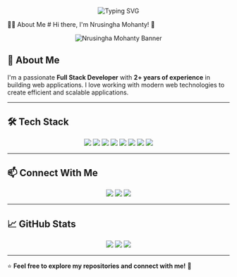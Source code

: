 <p align="center"> <img src="https://readme-typing-svg.demolab.com?font=Fira+Code&pause=1000&color=00FF00&center=true&vCenter=true&width=435&lines=Hello%2C+I'm+Nrusingha+Mohanty;Full+Stack+Developer;2%2B+Years+of+Experience;Let's+build+something+awesome!" alt="Typing SVG" /> </p>
👨‍💻 About Me
# Hi there, I'm Nrusingha Mohanty! 👋

<p align="center">
  <img src="https://github.com/NrusinghaMohanty/NrusinghaMohanty/blob/main/banner.png" alt="Nrusingha Mohanty Banner"/>
</p>

## 🚀 About Me
I'm a passionate **Full Stack Developer** with **2+ years of experience** in building web applications. I love working with modern web technologies to create efficient and scalable applications.

---

## 🛠 Tech Stack

<p align="center">
  <img src="https://img.shields.io/badge/HTML5-%23E34F26.svg?style=for-the-badge&logo=html5&logoColor=white"/>
  <img src="https://img.shields.io/badge/CSS3-%231572B6.svg?style=for-the-badge&logo=css3&logoColor=white"/>
  <img src="https://img.shields.io/badge/JavaScript-%23F7DF1E.svg?style=for-the-badge&logo=javascript&logoColor=black"/>
  <img src="https://img.shields.io/badge/React-%2361DAFB.svg?style=for-the-badge&logo=react&logoColor=black"/>
  <img src="https://img.shields.io/badge/Redux-%23764ABC.svg?style=for-the-badge&logo=redux&logoColor=white"/>
  <img src="https://img.shields.io/badge/Node.js-%23339933.svg?style=for-the-badge&logo=node.js&logoColor=white"/>
  <img src="https://img.shields.io/badge/Express.js-%23000000.svg?style=for-the-badge&logo=express&logoColor=white"/>
  <img src="https://img.shields.io/badge/MongoDB-%2347A248.svg?style=for-the-badge&logo=mongodb&logoColor=white"/>
</p>

---

## 📫 Connect With Me

<p align="center">
  <a href="mailto:nrusinghamohanty@gmail.com"><img src="https://img.shields.io/badge/Email-D14836?style=for-the-badge&logo=gmail&logoColor=white"/></a>
  <a href="https://x.com/Nrusingha__"><img src="https://img.shields.io/badge/Twitter-1DA1F2?style=for-the-badge&logo=twitter&logoColor=white"/></a>
  <a href="https://www.linkedin.com/in/nrusingha-mohanty/"><img src="https://img.shields.io/badge/LinkedIn-0077B5?style=for-the-badge&logo=linkedin&logoColor=white"/></a>
</p>

---

## 📈 GitHub Stats

<p align="center">
  <img src="https://github-readme-stats.vercel.app/api?username=nrusinghamohanty&show_icons=true&theme=radical"/>
  <img src="https://github-readme-streak-stats.herokuapp.com/?user=nrusinghamohanty&theme=radical"/>
  <img src="https://github-readme-stats.vercel.app/api/top-langs/?username=nrusinghamohanty&layout=compact&theme=radical"/>
</p>

---

⭐️ **Feel free to explore my repositories and connect with me!** 🚀



